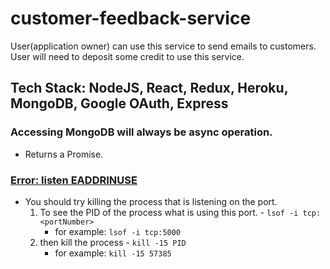 # customer-feedback-service
User(application owner) can use this service to send emails to customers. User will need to deposit some credit to use this service.

## Tech Stack: NodeJS, React, Redux, Heroku, MongoDB, Google OAuth, Express

### Accessing MongoDB will always be async operation.
- Returns a Promise.

### [Error: listen EADDRINUSE](https://stackoverflow.com/a/30163868/8328220)
- You should try killing the process that is listening on the port.
    1. To see the PID of the process what is using this port.
      - `lsof -i tcp:<portNumber>`
        - for example: `lsof -i tcp:5000`
    2. then kill the process
      - `kill -15 PID`
        - for example: `kill -15 57385`
